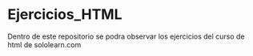 # Ejercicios_HTML
Dentro de este repositorio se podra observar los ejercicios del curso de html de sololearn.com 
